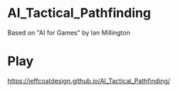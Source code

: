 # AI_Tactical_Pathfinding
Based on "AI for Games" by Ian Millington
# Play
https://jeffcoatdesign.github.io/AI_Tactical_Pathfinding/
